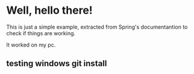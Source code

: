 # Well, hello there!

This is just a simple example, extracted from Spring's documentantion to check if things are working.

It worked on my pc.

## testing windows git install
